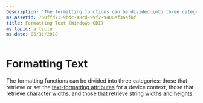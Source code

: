```yaml
---
Description: 'The formatting functions can be divided into three categories: those that retrieve or set the text-formatting attributes for a device context, those that retrieve character widths, and those that retrieve string widths and heights.'
ms.assetid: 760ffd71-9bdc-48cd-99f2-9400ef3aafbf
title: Formatting Text (Windows GDI)
ms.topic: article
ms.date: 05/31/2018
---
```


# Formatting Text

The formatting functions can be divided into three categories: those that retrieve or set the [text-formatting attributes](text-formatting-attributes.md) for a device context, those that retrieve [character widths](character-widths.md), and those that retrieve [string widths and heights](string-widths-and-heights.md).

 

 



